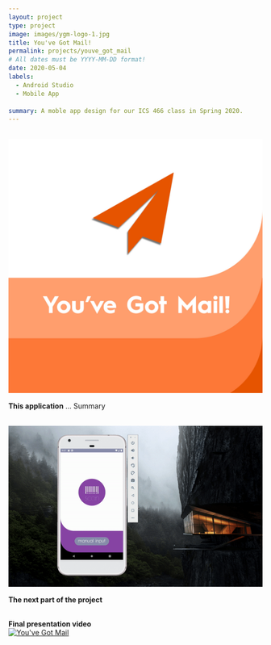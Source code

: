 ```yaml
---
layout: project
type: project
image: images/ygm-logo-1.jpg
title: You've Got Mail!
permalink: projects/youve_got_mail
# All dates must be YYYY-MM-DD format!
date: 2020-05-04
labels:
  - Android Studio
  - Mobile App

summary: A moble app design for our ICS 466 class in Spring 2020.
---
```

<div class="ui divider"></div>
<br>
<img class="ui fluid circular image" src="../images/ygm-logo-2.jpg">
<br>

**This application** ...
Summary

<br>
<img class="ui fluid rounded image" src="../images/ygm_main_screen.gif">

<br>

**The next part of the project** 
<br>
<br>

**Final presentation video**
<br/>
[![You've Got Mail](https://i.imgur.com/OXUUNtq.gifv)](https://youtu.be/g9V9sGhEgdI)

